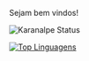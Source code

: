 Sejam bem vindos!

![Karanalpe Status](https://github-readme-stats.vercel.app/api?username=lucasrodrigues23&show_icons=true&?theme=theme_midnight-purple)

[![Top Linguagens](https://github-readme-stats.vercel.app/api/top-langs/?username=lucasrodrigues23&layout=compact)](https://github.com/anuraghazra/github-readme-stats)
